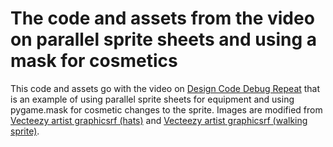 # The code and assets from the video on parallel sprite sheets and using a mask for cosmetics
This code and assets go with the video on <a href="https://www.youtube.com/channel/UCd8ZAc9IpjNxDhBBHELJWtA">Design Code Debug Repeat</a> that is an example of using parallel sprite sheets for 
equipment and using pygame.mask for cosmetic changes to the sprite.
Images are modified from <a href="https://www.vecteezy.com/vector-art/414831-hats">Vecteezy artist graphicsrf (hats)</a> and <a href="https://www.vecteezy.com/vector-art/303086-game-spirte-actions-girl-walking">
Vecteezy artist graphicsrf (walking sprite)</a>.
